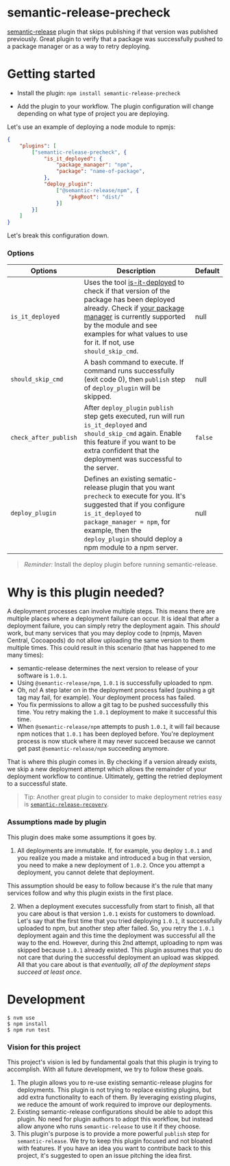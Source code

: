 # semantic-release-precheck

[semantic-release](https://github.com/semantic-release/semantic-release) plugin that skips publishing if that version was published previously. Great plugin to verify that a package was successfully pushed to a package manager or as a way to retry deploying. 

# Getting started 

* Install the plugin: `npm install semantic-release-precheck`

* Add the plugin to your workflow. The plugin configuration will change depending on what type of project you are deploying. 

Let's use an example of deploying a node module to npmjs: 

```json
{
    "plugins": [
        ["semantic-release-precheck", {
            "is_it_deployed": {
                "package_manager": "npm",
                "package": "name-of-package",
            },
            "deploy_plugin":
                ["@semantic-release/npm", {
                    "pkgRoot": "dist/"
                }]
        }]
    ]
}
```

Let's break this configuration down. 

### Options

| Options      | Description                | Default      |
| ------------ | -------------------------- | ------------ |
| `is_it_deployed` | Uses the tool [is-it-deployed](https://github.com/levibostian/is-it-deployed/) to check if that version of the package has been deployed already. Check if [your package manager](https://github.com/levibostian/is-it-deployed/?tab=readme-ov-file#supported-package-managers) is currently supported by the module and see examples for what values to use for it. If not, use `should_skip_cmd`. | null |
| `should_skip_cmd` | A bash command to execute. If command runs successfully (exit code 0), then `publish` step of `deploy_plugin` will be skipped. | null |
| `check_after_publish` | After `deploy_plugin` `publish` step gets executed, run  will run `is_it_deployed` and `should_skip_cmd` again. Enable this feature if you want to be extra confident that the deployment was successful to the server. | `false` |
| `deploy_plugin` | Defines an existing sematic-release plugin that you want `precheck` to execute for you. It's suggested that if you configure `is_it_deployed` to `package_manager = npm`, for example, then the `deploy_plugin` should deploy a npm module to a npm server. | null | 

> *Reminder:* Install the deploy plugin before running semantic-release. 

# Why is this plugin needed? 

A deployment processes can involve multiple steps. This means there are multiple places where a deployment failure can occur. It is ideal that after a deployment failure, you can simply retry the deployment again. This *should* work, but many services that you may deploy code to (npmjs, Maven Central, Cocoapods) do not allow uploading the same version to them multiple times. This could result in this scenario (that has happened to me many times): 

* semantic-release determines the next version to release of your software is `1.0.1`. 
* Using `@semantic-release/npm`, `1.0.1` is successfully uploaded to npm. 
* Oh, no! A step later on in the deployment process failed (pushing a git tag may fail, for example). Your deployment process has failed. 
* You fix permissions to allow a git tag to be pushed successfully this time. You retry making the `1.0.1` deployment to make it successful this time. 
* When `@semantic-release/npm` attempts to push `1.0.1`, it will fail because npm notices that `1.0.1` has been deployed before. You're deployment process is now stuck where it may never succeed because we cannot get past `@semantic-release/npm` succeeding anymore. 

That is where this plugin comes in. By checking if a version already exists, we skip a new deployment attempt which allows the remainder of your deployment workflow to continue. Ultimately, getting the retried deployment to a successful state. 

> Tip: Another great plugin to consider to make deployment retries easy is [`semantic-release-recovery`](https://github.com/levibostian/semantic-release-recovery). 

### Assumptions made by plugin 

This plugin does make some assumptions it goes by. 

1. All deployments are immutable. If, for example, you deploy `1.0.1` and you realize you made a mistake and introduced a bug in that version, you need to make a new deployment of `1.0.2`. Once you attempt a deployment, you cannot delete that deployment. 

This assumption should be easy to follow because it's the rule that many services follow and why this plugin exists in the first place. 

2. When a deployment executes successfully from start to finish, all that you care about is that version `1.0.1` exists for customers to download. Let's say that the first time that you tried deploying `1.0.1`, it successfully uploaded to npm, but another step after failed. So, you retry the `1.0.1` deployment again and this time the deployment was successful all the way to the end. However, during this 2nd attempt, uploading to npm was skipped because `1.0.1` already existed. This plugin assumes that you do not care that during the successful deployment an upload was skipped. All that you care about is that *eventually, all of the deployment steps succeed at least once*. 

# Development 

```
$ nvm use 
$ npm install 
$ npm run test 
```

### Vision for this project

This project's vision is led by fundamental goals that this plugin is trying to accomplish. With all future development, we try to follow these goals.

1. The plugin allows you to re-use existing semantic-release plugins for deployments. This plugin is not trying to replace existing plugins, but add extra functionality to each of them. By leveraging existing plugins, we reduce the amount of work required to improve our deployments. 
2. Existing semantic-release configurations should be able to adopt this plugin. No need for plugin authors to adopt this workflow, but instead allow anyone who runs `semantic-release` to use it if they choose. 
3. This plugin's purpose is to provide a more powerful `publish` step for `semantic-release`. We try to keep this plugin focused and not bloated with features. If you have an idea you want to contribute back to this project, it's suggested to open an issue pitching the idea first. 

